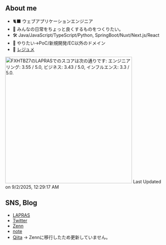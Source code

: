 ## About me

- 🐈‍⬛ ウェブアプリケーションエンジニア
- 💪 みんなの日常をちょっと良くするものをつくりたい。
- 🛠 Java/JavaScript/TypeScript/Python, SpringBoot/Nuxt/Next.js/React
- 🌟 やりたい→PoC/新規開発/EC以外のドメイン
- 📄 [レジュメ](https://github.com/captain-blue210/resume/tree/main/docs)

<!--START_SECTION:lapras-card-->
<p ><a href="https://lapras.com/public/FXHTBZ7" target="_blank" rel="noopener noreferrer"><img alt="FXHTBZ7のLAPRASでのスコアは次の通りです: エンジニアリング: 3.55 / 5.0, ビジネス: 3.43 / 5.0, インフルエンス: 3.3 / 5.0." src="https://lapras-card-generator.vercel.app/api/svg?e=3.55&b=3.43&i=3.3&b1=%23020E27&b2=%230E5593&i1=%23030E21&i2=%231688BF&l=ja" width="400" ></a>  
Last Updated on 9/2/2025, 12:29:17 AM</p>
<!--END_SECTION:lapras-card-->



<!-- ![GitHub Stats Card](https://github-readme-stats.vercel.app/api?username=captain-blue210&show_icons=true&count_private=true&theme=react) -->

## SNS, Blog
- [LAPRAS](https://lapras.com/public/FXHTBZ7)
- [Twitter](https://twitter.com/captain_blue210)
- [Zenn](https://zenn.dev/captain_blue)
- [note](https://note.com/captain_blue)
- [Qiita](https://qiita.com/Captain_Blue) -> Zennに移行したため更新していません。
